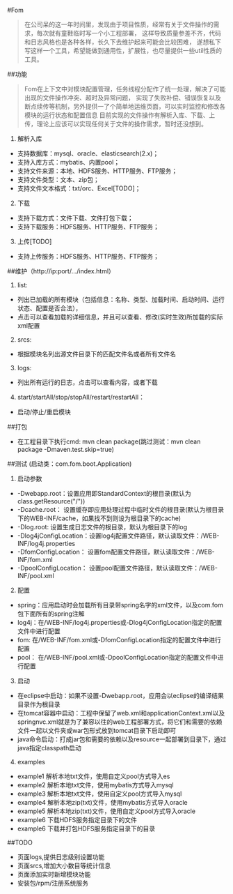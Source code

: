 #Fom
> 在公司呆的这一年时间里，发现由于项目性质，经常有关于文件操作的需求，每次就有童鞋临时写一个小工程部署，
> 这样导致质量参差不齐，代码和日志风格也是各种各样，长久下去维护起来可能会比较困难，
> 遂想私下写这样一个工具，希望能做到通用性，扩展性，也尽量提供一些util性质的工具。

##功能
> Fom在上下文中对模块配置管理，任务线程分配作了统一处理，解决了可能出现的文件操作冲突、超时及异常问题，
> 实现了失败补偿、错误恢复以及断点续传等机制，另外提供一了个简单地运维页面，可以实时监控和修改各模块的运行状态和配置信息
> 目前实现的文件操作有解析入库、下载、上传，理论上应该可以实现任何关于文件的操作需求，暂时还没想到。
1. 解析入库
* 支持数据库：mysql、oracle、elasticsearch(2.x)；
* 支持入库方式：mybatis、内置pool；
* 支持文件来源：本地、HDFS服务、HTTP服务、FTP服务；
* 支持文件类型：文本、zip包；
* 支持文件文本格式：txt/orc、Excel[TODO]；
2. 下载
* 支持下载方式：文件下载、文件打包下载；
* 支持下载服务：HDFS服务、HTTP服务、FTP服务；
3. 上传[TODO]
* 支持上传服务：HDFS服务、HTTP服务、FTP服务；

##维护（http://ip:port/.../index.html）
1. list: 
* 列出已加载的所有模块（包括信息：名称、类型、加载时间、启动时间、运行状态、配置是否合法），
* 点击可以查看加载的详细信息，并且可以查看、修改(实时生效)所加载的实际xml配置
2. srcs: 
* 根据模块名列出源文件目录下的匹配文件名或者所有文件名
3. logs: 
* 列出所有运行的日志，点击可以查看内容，或者下载
4. start/startAll/stop/stopAll/restart/restartAll：
* 启动/停止/重启模块

##打包
* 在工程目录下执行cmd: mvn clean package(跳过测试：mvn clean package -Dmaven.test.skip=true)

##测试 (启动类：com.fom.boot.Application)
1. 启动参数
* -Dwebapp.root：设置应用即StandardContext的根目录(默认为class.getResource("/"))
* -Dcache.root：  设置缓存即应用处理过程中临时文件的根目录(默认为根目录下的WEB-INF/cache，如果找不到则设为根目录下的cache)
* -Dlog.root:    设置生成日志文件的根目录，默认为根目录下的log
* -Dlog4jConfigLocation：设置log4j配置文件路径，默认读取文件：/WEB-INF/log4j.properties
* -DfomConfigLocation：    设置fom配置文件路径，默认读取文件：/WEB-INF/fom.xml
* -DpoolConfigLocation：  设置pool配置文件路径，默认读取文件：/WEB-INF/pool.xml
2. 配置
* spring：应用启动时会加载所有目录带spring名字的xml文件，以及com.fom包下面所有的spring注解
* log4j：在/WEB-INF/log4j.properties或-Dlog4jConfigLocation指定的配置文件中进行配置
* fom:   在/WEB-INF/fom.xml或-DfomConfigLocation指定的配置文件中进行配置
* pool：  在/WEB-INF/pool.xml或-DpoolConfigLocation指定的配置文件中进行配置
3. 启动
* 在eclipse中启动：如果不设置-Dwebapp.root，应用会以eclipse的编译结果目录作为根目录
* 在tomcat容器中启动：工程中保留了web.xml和applicationContext.xml以及springnvc.xml就是为了兼容以往的web工程部署方式，将它们和需要的依赖文件一起以文件夹或war包形式放到tomcat目录下启动即可
* java命令启动：打成jar包和需要的依赖以及resource一起部署到目录下，通过java指定classpath启动
4. examples
* example1  解析本地txt文件，使用自定义pool方式导入es
* example2  解析本地txt文件，使用mybatis方式导入mysql
* example3  解析本地txt文件，使用自定义pool方式导入mysql
* example4  解析本地zip(txt)文件，使用mybatis方式导入oracle
* example5  解析本地zip(txt)文件，使用自定义pool方式导入oracle
* example6  下载HDFS服务指定目录下的文件
* example6  下载并打包HDFS服务指定目录下的目录

##TODO
* 页面logs,提供日志级别设置功能
* 页面srcs,增加大小数目等统计信息
* 页面添加实时新增模块功能
* 安装包/rpm/注册系统服务


